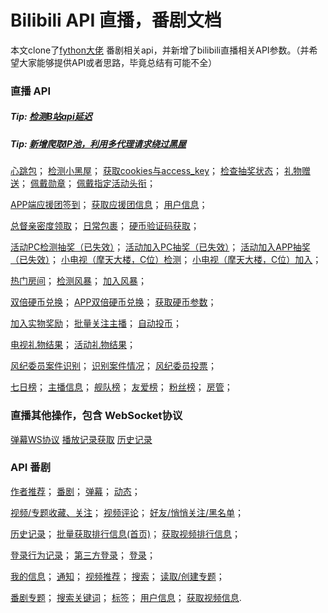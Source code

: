 # Bilibili API 直播，番剧文档
本文clone了[fython大佬](https://github.com/fython/BilibiliAPIDocs)
番剧相关api，并新增了bilibili直播相关API参数。（并希望大家能够提供API或者思路，毕竟总结有可能不全）
### 直播 API

##### Tip:  [检测B站api延迟](./Host.md)
##### Tip:  [新增爬取IP池，利用多代理请求绕过黑屋](https://github.com/lovelyyoshino/IP_Pool)

[心跳包](./API.heartbeat.md)；
[检测小黑屋](./API.room_init.md)；
[获取cookies与access_key](./API.oauth.Login.md)；
[检查抽奖状态](./API.Room_entry_action.md)；
[礼物赠送](./API.Bag_send.md)；
[佩戴勋章](./API.WearFansMedal.md)；
[佩戴指定活动头衔](./API.WearTitle.md)；

[APP端应援团签到](./API.Link_setting.md)；
[获取应援团信息](./API.Link_group.md)；
[用户信息](./API.getUserInfo.md)；

[总督亲密度领取](./API.live.Search.md)；
[日常包裹](./API.receive_daily_bag.md)；
[硬币验证码获取](./API.sliver.md)；

[活动PC检测抽奖（已失效）](./API.Raffle.md)；
[活动加入PC抽奖（已失效）](./API.Raffle_join.md)；
[活动加入APP抽奖（已失效）](./API.YunYing.md)；
[小电视（摩天大楼，C位）检测](./API.smalltv.md)；
[小电视（摩天大楼，C位）加入](./API.smalltv_join.md)；

[热门房间](./API.liveList.md)；
[检测风暴](./API.storm.md)；
[加入风暴](./API.storm_join.md)；

[双倍硬币兑换](./API.coin.md)；
[APP双倍硬币兑换](./API.App_silver2coin.md)；
[获取硬币参数](./API.getStatus.md)；

[加入实物奖励](./API.box_getStatus.md)；
[批量关注主播](./API.attention.md)；
[自动投币](./API.GiveCoin2toAv.md)；

[电视礼物结果](./API.TVResult.md)；
[活动礼物结果](./API.RaffleResult.md)；

[风纪委员案件识别](./API.caseObtain.md)；
[识别案件情况](./API.juryCase.md)；
[风纪委员投票](./API.jury_vote.md)；


[七日榜](./API.RoomRank.md)；
[主播信息](./API.Room_master.md)；
[舰队榜](./API.topList.md)；
[友爱榜](./API.UnionFans.md)；
[粉丝榜](./API.webMedalRank.md)；
[房管](./API.roomAdmin.md)；

### 直播其他操作，包含 WebSocket协议

[弹幕WS协议](./API.WebSocket.md)
[播放记录获取](./API.RealRoom.md)
[历史记录](./API.app.History.md)




### API 番剧
[作者推荐](./API.author_recommend.md)；
[番剧](./API.bangumi.md)；
[弹幕](./API.comment.md)；
[动态](./API.dynamic.md)；

[视频/专题收藏、关注](./API.favourite.md)；
[视频评论](./API.feedback.md)；
[好友/悄悄关注/黑名单](./API.friend.md)；

[历史记录](./API.history.md)；
[批量获取排行信息(首页)](./API.index.md)；
[获取视频排行信息](./API.list.md)；

[登录行为记录](./API.log.md)；
[第三方登录](./API.login.3rd.md)；
[登录](./API.login.md)；

[我的信息](./API.myinfo.md)；
[通知](./API.notify.md)；
[视频推荐](./API.recommend.md)；
[搜索](./API.search.md)；
[读取/创建专题](./API.sp.md)；

[番剧专题](./API.spview.md)；
[搜索关键词](./API.suggest.md)；
[标签](./API.tags.md)；
[用户信息](./API.userinfo.md)；
[获取视频信息](./API.view.md).
